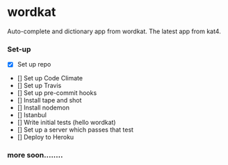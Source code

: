 # wordkat
Auto-complete and dictionary app from wordkat. The latest app from kat4.

### Set-up

- [X] Set up repo
- [] Set up Code Climate
- [] Set up Travis
- [] Set up pre-commit hooks
- [] Install tape and shot
- [] Install nodemon
- [] Istanbul
- [] Write initial tests (hello wordkat)
- [] Set up a server which passes that test
- [] Deploy to Heroku

### more soon........
